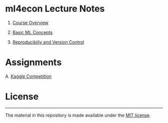 # ml4econ Lecture Notes

1. [Course Overview](https://raw.githack.com/ml4econ/notes-spring2019/master/01-overview/01-overview.html)  

2. [Basic ML Concepts](https://raw.githack.com/ml4econ/notes-spring2019/master/02-basic-ml-concepts/02-basic-ml-concepts.html)

3. [Reproducibiliy and Version Control](https://raw.githack.com/ml4econ/notes-spring2019/master/03-reprod-vc/03-reprod-vc.html)


# Assignments

A. [Kaggle Competition](https://raw.githack.com/ml4econ/notes-spring2019/master/a-kaggle/a-kaggle.html)

# License
------------

The material in this repository is made available under the [MIT license](http://opensource.org/licenses/mit-license.php).


